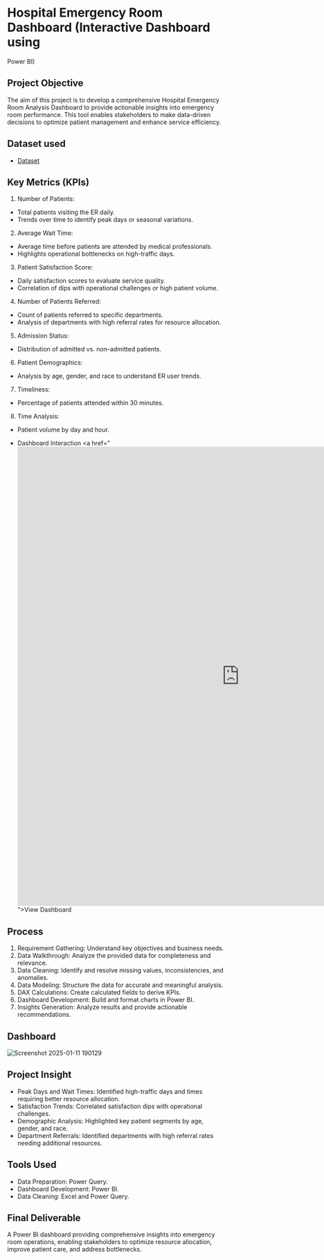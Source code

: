 # Hospital Emergency Room Dashboard (Interactive Dashboard using
Power BI)
## Project Objective
The aim of this project is to develop a comprehensive Hospital Emergency Room Analysis Dashboard to provide actionable insights into emergency room performance. This tool enables stakeholders to make data-driven decisions to optimize patient management and enhance service efficiency.

## Dataset used
- <a href="https://github.com/c0mmander63/Hospital-Emergency-Dashboard---Power-BI/blob/main/Hospital%20ER_Data.csv">Dataset</a>

## Key Metrics (KPIs)
1. Number of Patients:
- Total patients visiting the ER daily.
- Trends over time to identify peak days or seasonal variations.
2. Average Wait Time:
- Average time before patients are attended by medical
professionals.
- Highlights operational bottlenecks on high-traffic days.
3. Patient Satisfaction Score:
- Daily satisfaction scores to evaluate service quality.
- Correlation of dips with operational challenges or high patient
volume.
4. Number of Patients Referred:
- Count of patients referred to specific departments.
- Analysis of departments with high referral rates for resource
allocation.
5. Admission Status:
- Distribution of admitted vs. non-admitted patients.
6. Patient Demographics:
- Analysis by age, gender, and race to understand ER user trends.
7. Timeliness:
- Percentage of patients attended within 30 minutes.
8. Time Analysis:
- Patient volume by day and hour.

- Dashboard Interaction <a href="<iframe title="Hospital Emergency Dashboard" width="1024" height="1060" src="https://app.powerbi.com/view?r=eyJrIjoiMWJiMzNjOGEtODBlYS00MmFhLTliMGMtOTNjOWQ5MzYwNjhiIiwidCI6IjEwYmM5OGE5LTZlYWMtNDYzYi04M2E1LWUzODFiYWQ3ZjIwZCJ9" frameborder="0" allowFullScreen="true"></iframe>">View Dashboard</a>

## Process
1. Requirement Gathering: Understand key objectives and business
needs.
2. Data Walkthrough: Analyze the provided data for completeness and
relevance.
3. Data Cleaning: Identify and resolve missing values,
inconsistencies, and anomalies.
4. Data Modeling: Structure the data for accurate and meaningful
analysis.
5. DAX Calculations: Create calculated fields to derive KPIs.
6. Dashboard Development: Build and format charts in Power BI.
7. Insights Generation: Analyze results and provide actionable
recommendations.

## Dashboard

![Screenshot 2025-01-11 190129](https://github.com/user-attachments/assets/ef0031b7-c529-41f4-90e8-6c57eba24133)

## Project Insight
- Peak Days and Wait Times: Identified high-traffic days and times
requiring better resource allocation.
- Satisfaction Trends: Correlated satisfaction dips with operational
challenges.
- Demographic Analysis: Highlighted key patient segments by age,
gender, and race.
- Department Referrals: Identified departments with high referral rates
needing additional resources.

## Tools Used
- Data Preparation: Power Query.
- Dashboard Development: Power BI.
- Data Cleaning: Excel and Power Query.

## Final Deliverable
A Power BI dashboard providing comprehensive insights into
emergency room operations, enabling stakeholders to optimize
resource allocation, improve patient care, and address bottlenecks.
